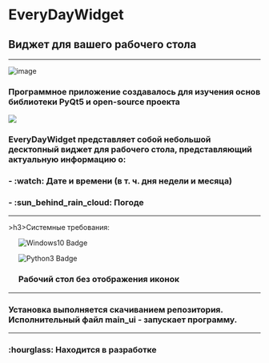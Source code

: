 <div id="header">
  <h1>EveryDayWidget</h1>
  <h2>Виджет для вашего рабочего стола</h2>
</div>

---
![image](https://user-images.githubusercontent.com/71366294/190577172-ca992fde-221e-445d-bf5a-ce88d5f48486.png)

<div id="description">
  <p><h3>Программное приложение создавалось для изучения основ библиотеки PyQt5 и open-source проекта</h3> <a href="https://open-meteo.com/en/docs"><img src="https://img.shields.io/badge/API-OpenMeteo-orange"/></a></p>
  <p><h3>EveryDayWidget представляет собой небольшой десктопный виджет для рабочего стола, представляющий актуальную информацию о: </h3></p>
  <p><h3> - :watch: Дате и времени (в т. ч. дня недели и месяца)</h3></p>
  <p><h3> - :sun_behind_rain_cloud: Погоде </h3></p>
</div>

---





<div id="requirements">
  <p>>h3>Системные требования:</h3></p>
  <div style="padding-left: 20px"
  <p>   <img src="https://img.shields.io/badge/Windows-0078D6?style=for-the-badge&logo=windows&logoColor=white" alt="Windows10 Badge"/></p>
  <p>   <img src="https://img.shields.io/badge/-Python%203%20и%20выше-blue" alt="Python3 Badge"/></p>
  <p><h3>   Рабочий стол без отображения иконок</h3></p>
  </div>
</div>

---

<div id="installation">
  <p><h3>Установка выполняется скачиванием репозитория. Исполнительный файл main_ui - запускает программу.</h3></p>
</div>


---
<h3>:hourglass: Находится в разработке</h3>

<!--![EveryDayWidget](https://user-images.githubusercontent.com/71366294/188083685-98b676ac-fceb-4a21-8a81-e79c0ec4b3a4.png) --!>
